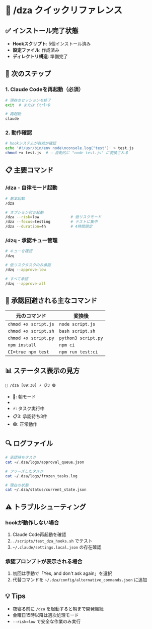 # 🚀 /dza クイックリファレンス

## ✅ インストール完了状態

- **Hookスクリプト**: 5個インストール済み
- **設定ファイル**: 作成済み
- **ディレクトリ構造**: 準備完了

## 🔧 次のステップ

### 1. Claude Codeを再起動（必須）
```bash
# 現在のセッションを終了
exit  # または Ctrl+D

# 再起動
claude
```

### 2. 動作確認
```bash
# hookシステムが有効か確認
echo '#!/usr/bin/env node\nconsole.log("test")' > test.js
chmod +x test.js  # → 自動的に "node test.js" に変換される
```

## 📋 主要コマンド

### /dza - 自律モード起動
```bash
# 基本起動
/dza

# オプション付き起動
/dza --risk=low              # 低リスクモード
/dza --focus=testing         # テストに集中
/dza --duration=4h           # 4時間限定
```

### /dzq - 承認キュー管理
```bash
# キューを確認
/dzq

# 低リスクタスクのみ承認
/dzq --approve-low

# すべて承認
/dzq --approve-all
```

## 🎯 承認回避される主なコマンド

| 元のコマンド | 変換後 |
|------------|--------|
| `chmod +x script.js` | `node script.js` |
| `chmod +x script.sh` | `bash script.sh` |
| `chmod +x script.py` | `python3 script.py` |
| `npm install` | `npm ci` |
| `CI=true npm test` | `npm run test:ci` |

## 📊 ステータス表示の見方

```
🌅 /dza [09:30] ⚡ 📋3 🟢
```
- 🌅: 朝モード
- [09:30]: 現在時刻
- ⚡: タスク実行中
- 📋3: 承認待ち3件
- 🟢: 正常動作

## 🔍 ログファイル

```bash
# 承認待ちタスク
cat ~/.dza/logs/approval_queue.json

# フリーズしたタスク
cat ~/.dza/logs/frozen_tasks.log

# 現在の状態
cat ~/.dza/status/current_state.json
```

## ⚠️ トラブルシューティング

### hookが動作しない場合
1. Claude Code再起動を確認
2. `./scripts/test_dza_hooks.sh` でテスト
3. `~/.claude/settings.local.json` の存在確認

### 承認プロンプトが表示される場合
1. 初回は手動で「Yes, and don't ask again」を選択
2. 代替コマンドを `~/.dza/config/alternative_commands.json` に追加

## 💡 Tips

- 夜寝る前に `/dza` を起動すると朝まで開発継続
- 金曜日15時以降は週次処理モード
- `--risk=low` で安全な作業のみ実行